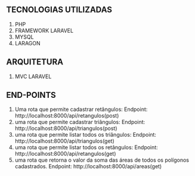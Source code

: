 ## TECNOLOGIAS UTILIZADAS

1. PHP
2. FRAMEWORK LARAVEL
3. MYSQL
4. LARAGON

## ARQUITETURA

1. MVC LARAVEL

## END-POINTS

1. Uma rota que permite cadastrar retângulos:
   Endpoint: http://localhost:8000/api/retangulos(post)
2. uma rota que permite cadastrar triângulos:
   Endpoint: http://localhost:8000/api/triangulos(post)
3. uma rota que permite listar todos os triângulos:
   Endpoint: http://localhost:8000/api/triangulos(get)
4. uma rota que permite listar todos os retângulos:
   Endpoint: http://localhost:8000/api/retangulos(get)
5. uma rota que retorna o valor da soma das áreas de todos os polígonos cadastrados.
   Endpoint: http://localhost:8000/api/areas(get)
